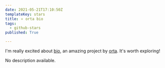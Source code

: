 ```yaml
---
date: 2021-05-21T17:10:50Z
templateKey: stars
title: ⭐ orta bio
tags:
  - github-stars
published: True

---
```


I'm really excited about [bio](https://github.com/orta/bio), an amazing project by [orta](https://github.com/orta). It's worth exploring!

No description available.
